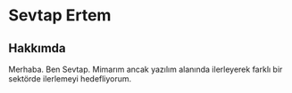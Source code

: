 <html lang="tr">

<head>
    <meta charset="UTF-8">
    <meta name="viewport" content="width=device-width, initial-scale=1.0">
    
</head>

<body>

<h1> Sevtap Ertem </h1>

<h2> Hakkımda </h2>

<p>Merhaba. Ben Sevtap. 
    Mimarım ancak yazılım alanında ilerleyerek farklı bir 
    sektörde ilerlemeyi hedefliyorum.</p>

</body>

</html>
